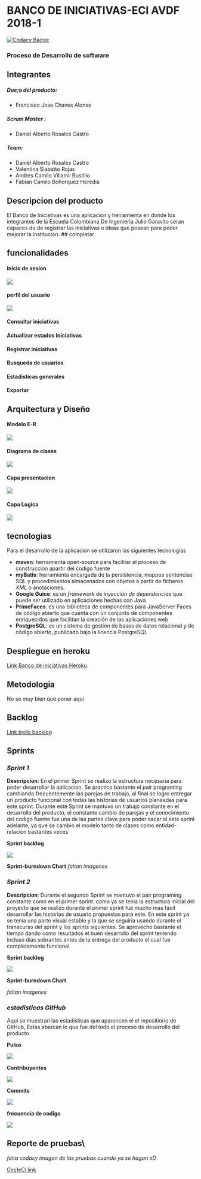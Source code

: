 
# BANCO DE INICIATIVAS-ECI AVDF 2018-1

[![Codacy Badge](https://api.codacy.com/project/badge/Grade/43de1453ded34e71b04e9f577fca1bb8)](https://app.codacy.com/app/Siabell/PDSW-2018-1-PROYECTO-avdf?utm_source=github.com&utm_medium=referral&utm_content=GrCross/PDSW-2018-1-PROYECTO-avdf&utm_campaign=Badge_Grade_Dashboard)

### Proceso de Desarrollo de software
## Integrantes
##### Due;o del producto:
* Francisco Jose Chaves Alonso
##### Scrum Master :
* Daniel Alberto Rosales Castro
##### Team:
* Daniel Alberto Rosales Castro
* Valentina Siabatto Rojas
* Andres Camilo Villamil Bustillo
* Fabian Camilo Bohorquez Heredia

## Descripcion del producto
El Banco de Iniciativas es una aplicacion y herramienta en donde los integrantes de la Escuela Colombiana De Ingenieria Julio Garavito seran capaces de de registrar las iniciativas e ideas que posean para poder mejorar la institucion. ## completar

## funcionalidades
#### inicio de sesion
![](recursos/inicio.PNG)
#### perfil del usuario
![](recursos/perfil.png)
#### Consultar iniciativas
#### Actualizar estados Iniciativas
#### Registrar iniciativas
#### Busqueda de usuarios
#### Estadisticas generales
#### Exportar

## Arquitectura y Diseño
#### Modelo E-R
![](recursos/DiagramaBD.PNG)
####  Diagrama de clases
![](recursos/Entidades.png)
#### Capa presentacion
![](recursos/capaPresentacion.png)
#### Capa Logica

![](recursos/capaLogica.PNG)
## tecnologias
Para el desarrollo de la aplicacion se utilizaron las siguientes tecnologias
* **maven**:  herramienta open-source para facilitar el proceso de construccion apartir del codigo fuente
* **myBatis**: herramienta encargada de la persistencia, mappea sentencias SQL y procedimientos almacenados con objetos a partir de ficheros *XML* o anotaciones.
* **Google Guice**: es un *framework* de *inyección de dependencias* que puede ser utilizado en aplicaciones hechas con Java
* **PrimeFaces**: es una biblioteca de componentes para JavaServer Faces de código abierto que cuenta con un conjunto de componentes enriquecidos que facilitan la creación de las aplicaciones web
* **PostgreSQL**:  es un sistema de gestión de bases de datos relacional y de código abierto, publicado bajo la licencia PostgreSQL

## Despliegue en heroku
[Link Banco de iniciativas Heroku](https://pdsw-2018-1-proyecto-avdf.herokuapp.com/faces/Inicio.xhtml)

## Metodologia

No se muy bien que poner aqui

## Backlog
[Link trello backlog](https://trello.com/b/tEOAgJjN/2018-2-proypdsw-vsrb)

##  Sprints
### *Sprint 1*
**Descripcion**:  En el primer Sprint se realizo la estructura necesaria para poder desarrollar la aplicacion. Se practico bastante el pair programing cambiando frecuentemente las parejas de trabajo, al final se logro entregar un producto funcional con todas las historias de usuarios planeadas para este sprint.
Durante este Sprint se mantuvo un trabajo constante en el desarrollo del producto, el constante cambio de parejas y el conocimiento del codigo fuente fue una de las partes clave para poder sacar el este sprint adelante, ya que se cambio el modelo tanto de clases como entidad-relacion bastantes veces

**Sprint backlog**

![](recursos/sprint1Back.png)

**Sprint-burndown Chart**
*faltan imagenes*

### *Sprint 2*
**Descripcion**: Durante el segundo Sprint se mantuvo el pair programing constante como en el primer sprint. como ya se tenia la estructura inicial del proyecto que se realizo durante el primer sprint fue mucho mas facil desarrollar las historias de usuario propuestas para este.
En este sprint ya se tenia una parte visual estable y la que se seguiria usando durante el transcurso del sprint y los sprints siguientes.
Se aprovecho bastante el tiempo dando como resultados el buen desarrollo del sprint teniendo incluso dias sobrantes antes de la entrega del producto el cual fue completamente funcional

**Sprint backlog**

![](recursos/sprint2Back.PNG)

**Sprint-burndown Chart**

*faltan imagenes*

### *estadisticas GitHub*
Aqui se muestran las estadisticas que aparencen el el repositiorio de GitHub, Estas abarcan lo que fue del todo el proceso de desarrollo del producto

**Pulso**

![](recursos/pulse.PNG)

**Contribuyentes**

![](recursos/contributors.PNG)

**Commits**

![](recursos/commits.PNG)

**frecuencia de codigo**

![](recursos/codeFrequency.PNG)

## Reporte de pruebas\
*falta codacy*
*imagen de las pruebas cuando ya se hagan xD*


[CircleCi link](https://circleci.com/gh/GrCross/PDSW-2018-1-PROYECTO-avdf/tree/master)



